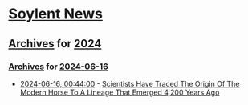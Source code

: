 # [Soylent News](../../../README.md)

## [Archives](../../index.md) for [2024](../index.md)

### [Archives](../../index.md) for [2024-06-16](index.md)

* [2024-06-16, 00:44:00](https://soylentnews.org/article.pl?sid=24/06/15/020253&from=rss) - [Scientists Have Traced The Origin Of The Modern Horse To A Lineage That Emerged 4,200 Years Ago](https://soylentnews.org/article.pl?sid=24/06/15/020253&from=rss)
